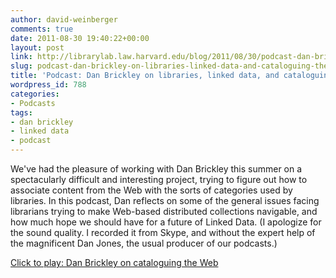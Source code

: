 ```yaml
---
author: david-weinberger
comments: true
date: 2011-08-30 19:40:22+00:00
layout: post
link: http://librarylab.law.harvard.edu/blog/2011/08/30/podcast-dan-brickley-on-libraries-linked-data-and-cataloguing-the-web/
slug: podcast-dan-brickley-on-libraries-linked-data-and-cataloguing-the-web
title: 'Podcast: Dan Brickley on libraries, linked data, and cataloguing the Web'
wordpress_id: 788
categories:
- Podcasts
tags:
- dan brickley
- linked data
- podcast
---
```


We've had the pleasure of working with Dan Brickley this summer on a spectacularly difficult and interesting project, trying to figure out how to associate content from the Web with the sorts of categories used by libraries. In this podcast, Dan reflects on some of the general issues facing librarians trying to make Web-based distributed collections navigable, and how much hope we should have for a future of Linked Data. (I apologize for the sound quality. I recorded it from Skype, and without the expert help of the magnificent Dan Jones, the usual producer of our podcasts.)

[Click to play:  Dan Brickley on cataloguing the Web](http://librarylab.law.harvard.edu/blog/wp-content/uploads/2011/08/Dan_Brickley.mp3)
